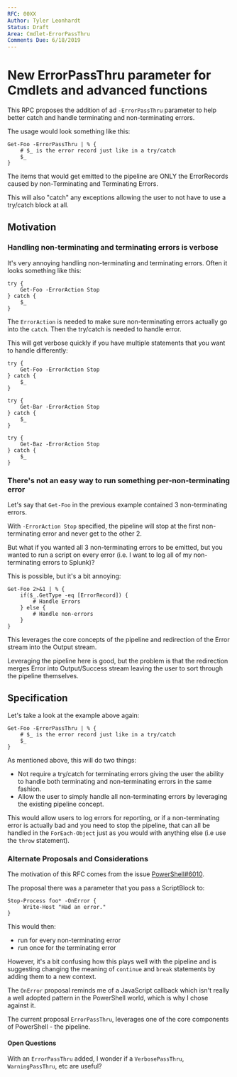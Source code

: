 ```yaml
---
RFC: 00XX
Author: Tyler Leonhardt
Status: Draft
Area: Cmdlet-ErrorPassThru
Comments Due: 6/18/2019
---
```


# New ErrorPassThru parameter for Cmdlets and advanced functions

This RPC proposes the addition of ad
`-ErrorPassThru`
parameter to help better catch and handle terminating and non-terminating errors.

The usage would look something like this:

```pwsh
Get-Foo -ErrorPassThru | % {
    # $_ is the error record just like in a try/catch
    $_
}
```

The items that would get emitted to the pipeline are ONLY the ErrorRecords caused by non-Terminating and Terminating Errors.

This will also "catch" any exceptions allowing the user to not have to use a try/catch block at all.

## Motivation

### Handling non-terminating and terminating errors is verbose

It's very annoying handling non-terminating and terminating errors.
Often it looks something like this:

```pwsh
try {
    Get-Foo -ErrorAction Stop
} catch {
    $_
}
```

The
`ErrorAction`
is needed to make sure non-terminating errors actually go into the
`catch`.
Then the try/catch is needed to handle error.

This will get verbose quickly if you have multiple statements that you want to handle differently:

```pwsh
try {
    Get-Foo -ErrorAction Stop
} catch {
    $_
}

try {
    Get-Bar -ErrorAction Stop
} catch {
    $_
}

try {
    Get-Baz -ErrorAction Stop
} catch {
    $_
}
```

### There's not an easy way to run something per-non-terminating error

Let's say that
`Get-Foo`
in the previous example contained 3 non-terminating errors.

With
`-ErrorAction Stop`
specified,
the pipeline will stop at the first non-terminating error and never get to the other 2.

But what if you wanted all 3 non-terminating errors to be emitted,
but you wanted to run a script on every error
(i.e. I want to log all of my non-terminating errors to Splunk)?

This is possible,
but it's a bit annoying:

```pwsh
Get-Foo 2>&1 | % {
    if($_.GetType -eq [ErrorRecord]) {
        # Handle Errors
    } else {
        # Handle non-errors
    }
}
```

This leverages the core concepts of the pipeline and redirection of the Error stream into the Output stream.

Leveraging the pipeline here is good,
but the problem is that the redirection merges Error into Output/Success stream leaving the user to sort through the pipeline themselves.

## Specification

Let's take a look at the example above again:

```pwsh
Get-Foo -ErrorPassThru | % {
    # $_ is the error record just like in a try/catch
    $_
}
```

As mentioned above, this will do two things:

* Not require a try/catch for terminating errors giving the user the ability to handle both terminating and non-terminating errors in the same fashion.
* Allow the user to simply handle all non-terminating errors by leveraging the existing pipeline concept.

This would allow users to log errors for reporting,
or if a non-terminating error is actually bad and you need to stop the pipeline,
that can all be handled in the
`ForEach-Object`
just as you would with anything else
(i.e use the `throw` statement).

### Alternate Proposals and Considerations

The motivation of this RFC comes from the issue [PowerShell#6010](https://github.com/PowerShell/PowerShell/issues/6010).

The proposal there was a parameter that you pass a ScriptBlock to:

```
Stop-Process foo* -OnError {
     Write-Host "Had an error."
}
```

This would then:

* run for every non-terminating error
* run once for the terminating error

However,
it's a bit confusing how this plays well with the pipeline and is suggesting changing the meaning of
`continue`
and
`break`
statements by adding them to a new context.

The
`OnError`
proposal reminds me of a JavaScript callback which isn't really a well adopted pattern in the PowerShell world,
which is why I chose against it.

The current proposal
`ErrorPassThru`,
leverages one of the core components of PowerShell - the pipeline.

#### Open Questions

With an
`ErrorPassThru`
added,
I wonder if a
`VerbosePassThru`,
`WarningPassThru`,
etc are useful?
